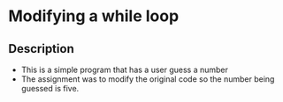 # Modifying a while loop

## Description
- This is a simple program that has a user guess a number
- The assignment was to modify the original code so the number being guessed is five.
